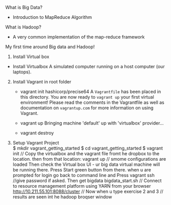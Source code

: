 



What is Big Data?

- Introduction to MapReduce Algorithm

What is Hadoop?
- A very common implementation of the map-reduce framework



My first time around Big data and Hadoop!
1. Install Virtual box

- Install Virtualbox
    A simulated computer running on a host computer (our laptops).

2. Install Vagrant in root folder
    - vagrant init hashicorp/precise64
        A `Vagrantfile` has been placed in this directory. You are now
        ready to `vagrant up` your first virtual environment! Please read
        the comments in the Vagrantfile as well as documentation on
        `vagrantup.com` for more information on using Vagrant.

    - vagrant up
        Bringing machine 'default' up with 'virtualbox' provider...
    
    - vagrant destroy

3. Setup Vagrant Project   
    $ mkdir vagrant_getting_started
    $ cd vagrant_getting_started
    $ vagrant init
    // Copy the virtualbox and the vagrant file fromt he dropbox to the location. then from that location:
    vagrant up
    // smome configurations are loaded
    Then check the Virtual box UI - ur big data virtual machine will be running there. Press Start green button from there. when u are prompted for login go back to command line and Press
    vagrant ssh
    //give password if asked. Then get bigdata
    bigdata_start.sh 
    // Connect to resource management platform using YARN from your browser
    http://10.211.55.101:8088/cluster
    // Now when u type exercise 2 and 3
    // results are seen int he hadoop broqser window
    

    




